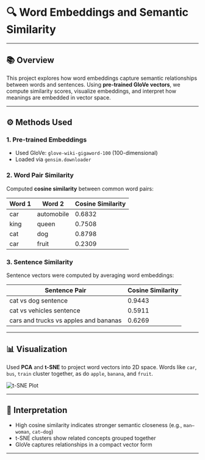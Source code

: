 # 🔍 Word Embeddings and Semantic Similarity
---

## 📚 Overview

This project explores how word embeddings capture semantic relationships between words and sentences. Using **pre-trained GloVe vectors**, we compute similarity scores, visualize embeddings, and interpret how meanings are embedded in vector space.

---

## ⚙️ Methods Used

### 1. **Pre-trained Embeddings**
- Used GloVe: `glove-wiki-gigaword-100` (100-dimensional)
- Loaded via `gensim.downloader`

### 2. **Word Pair Similarity**
Computed **cosine similarity** between common word pairs:

| Word 1     | Word 2     | Cosine Similarity |
|------------|------------|-------------------|
| car        | automobile | 0.6832            |
| king       | queen      | 0.7508            |
| cat        | dog        | 0.8798            |
| car        | fruit      | 0.2309            |

### 3. **Sentence Similarity**
Sentence vectors were computed by averaging word embeddings:

| Sentence Pair                                     | Cosine Similarity |
|--------------------------------------------------|-------------------|
| cat vs dog sentence                              | 0.9443            |
| cat vs vehicles sentence                         | 0.5911            |
| cars and trucks vs apples and bananas            | 0.6269            |

---

## 📊 Visualization

Used **PCA** and **t-SNE** to project word vectors into 2D space. Words like `car`, `bus`, `train` cluster together, as do `apple`, `banana`, and `fruit`.

![t-SNE Plot](download.png)

---

## 🧠 Interpretation

- High cosine similarity indicates stronger semantic closeness (e.g., `man–woman`, `cat–dog`)
- t-SNE clusters show related concepts grouped together
- GloVe captures relationships in a compact vector form

---

